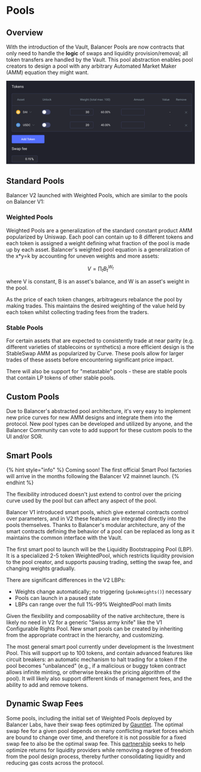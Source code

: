 # Pools

## Overview

With the introduction of the Vault, Balancer Pools are now contracts that only need to handle the **logic** of swaps and liquidity provision/removal; all token transfers are handled by the Vault. This pool abstraction enables pool creators to design a pool with any arbitrary Automated Market Maker \(AMM\) equation they might want. 

![Each pool can implement its own logic while integrating into Balancer](../../.gitbook/assets/image.png)

## Standard Pools

Balancer V2 launched with Weighted Pools, which are similar to the pools on Balancer V1:

### Weighted Pools

Weighted Pools are a generalization of the standard constant product AMM popularized by Uniswap. Each pool can contain up to 8 different tokens and each token is assigned a weight defining what fraction of the pool is made up by each asset. Balancer's weighted pool equation is a generalization of the x\*y=k by accounting for uneven weights and more assets:

$$
V = \prod_t B_t^{W_t}
$$

where V is constant, B is an asset's balance, and W is an asset's weight in the pool.

As the price of each token changes, arbitrageurs rebalance the pool by making trades. This maintains the desired weighting of the value held by each token whilst collecting trading fees from the traders.

### Stable Pools

For certain assets that are expected to consistently trade at near parity \(e.g. different varieties of stablecoins or synthetics\) a more efficient design is the StableSwap AMM as popularized by Curve. These pools allow for larger trades of these assets before encountering significant price impact.

There will also be support for "metastable" pools - these are stable pools that contain LP tokens of other stable pools.

## Custom Pools

Due to Balancer's abstracted pool architecture, it's very easy to implement new price curves for new AMM designs and integrate them into the protocol. New pool types can be developed and utilized by anyone, and the Balancer Community can vote to add support for these custom pools to the UI and/or SOR.

## Smart Pools

{% hint style="info" %}
Coming soon! The first official Smart Pool factories will arrive in the months following the Balancer V2 mainnet launch.
{% endhint %}

The flexibility introduced doesn't just extend to control over the pricing curve used by the pool but can affect any aspect of the pool.

Balancer V1 introduced smart pools, which give external contracts control over parameters, and in V2 these features are integrated directly into the pools themselves. Thanks to Balancer's modular architecture, any of the smart contracts defining the behavior of a pool can be replaced as long as it maintains the common interface with the Vault.

The first smart pool to launch will be the Liquidity Bootstrapping Pool \(LBP\). It is a specialized 2-5 token WeightedPool, which restricts liquidity provision to the pool creator, and supports pausing trading, setting the swap fee, and changing weights gradually.

There are significant differences in the V2 LBPs:

* Weights change automatically; no triggering \(`pokeWeights()`\) necessary
* Pools can launch in a paused state
* LBPs can range over the full 1%-99% WeightedPool math limits

Given the flexibility and composability of the native architecture, there is likely no need in V2 for a generic "Swiss army knife" like the V1 Configurable Rights Pool. New smart pools can be created by inheriting from the appropriate contract in the hierarchy, and customizing.

The most general smart pool currently under development is the Investment Pool. This will support up to 100 tokens, and contain advanced features like circuit breakers: an automatic mechanism to halt trading for a token if the pool becomes "unbalanced" \(e.g., if a malicious or buggy token contract allows infinite minting, or otherwise breaks the pricing algorithm of the pool\). It will likely also support different kinds of management fees, and the ability to add and remove tokens.

## Dynamic Swap Fees

Some pools, including the initial set of Weighted Pools deployed by Balancer Labs, have their swap fees optimized by [Gauntlet](https://gauntlet.network/). The optimal swap fee for a given pool depends on many conflicting market forces which are bound to change over time, and therefore it is not possible for a fixed swap fee to also be the optimal swap fee. This [partnership](https://medium.com/gauntlet-networks/balancer-v2-pools-trading-fee-methodology-7a65df671b8c) seeks to help optimize returns for liquidity providers while removing a degree of freedom from the pool design process, thereby further consolidating liquidity and reducing gas costs across the protocol.

